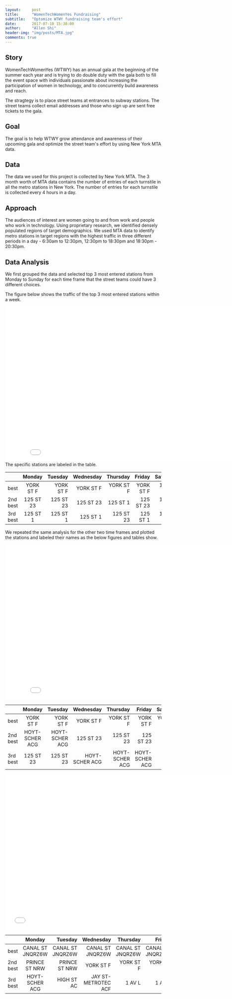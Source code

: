 ```yaml
---
layout:     post
title:      "WomenTechWomenYes Fundraising"
subtitle:   "Optomize WTWY fundraising team's effort"
date:       2017-07-10 15:30:00
author:     "Allen Shi"
header-img: "img/posts/MTA.jpg"
comments: true
---
```


## Story
WomenTechWomenYes (WTWY) has an annual gala at the beginning of the summer each year and is trying to do double duty with the gala both to fill the event space with individuals passionate about increasing the participation of women in technology, and to concurrently build awareness and reach.

The stragtegy is to place street teams at entrances to subway stations. The street teams collect email addresses and those who sign up are sent free tickets to the gala.

## Goal
The goal is to help WTWY grow attendance and awareness of their upcoming gala and optimize the street team's effort by using New York MTA data.

## Data
The data we used for this project is collected by New York MTA. The 3 month worth of MTA data contains the number of entries of each turnstile in all the metro stations in New York. The number of entries for each turnstile is collected every 4 hours in a day.

## Approach
The audiences of interest are women going to and from work and people who work in technology. Using proprietary research, we identified densely populated regions of target demographics. We used MTA data to identify metro stations in target regions with the highest traffic in three different periods in a day - 6:30am to 12:30pm, 12:30pm to 18:30pm and 18:30pm - 20:30pm. 

## Data Analysis

We first grouped the data and selected top 3 most entered stations from Monday to Sunday for each time frame that the street teams could have 3 different choices.

The figure below shows the traffic of the top 3 most entered stations within a week. 
<iframe width="850" height="500" frameborder="0" scrolling="no" src="//plot.ly/~a98051827/48.embed"></iframe>
The specific stations are labeled in the table.

|          |  Monday   |  Tuesday |   Wednesday | Thursday | Friday | Saturday | Sunday | 
|----------|:-------------:|---------:|-----------:|--------:|--------:|--------:|--------:|
|   best   |  YORK ST F |  YORK ST F |   YORK ST F |   YORK ST F | YORK ST F| 125 ST 1 | 125 ST 23 |
|  2nd best|  125 ST 23 |  125 ST 23 |   125 ST 23 |   125 ST 1  | 125 ST 23| 125 ST 23 | 125 ST ABCD |
|  3rd best|  125 ST 1  |  125 ST 1  |   125 ST 1  |   125 ST 23 | 125 ST 1| 125 ST ABCD | 125 ST 1 |

We repeated the same analysis for the other two time frames and plotted the stations and labeled their names as the below figures and tables show.
<iframe width="850" height="500" frameborder="0" scrolling="no" src="//plot.ly/~a98051827/52.embed"></iframe>

|          |  Monday   |  Tuesday |   Wednesday | Thursday | Friday | Saturday | Sunday | 
|----------|:-------------:|---------:|-----------:|--------:|--------:|--------:|--------:|
|   best   |  YORK ST F |  YORK ST F |   YORK ST F |   YORK ST F | YORK ST F| YORK ST F | YORK ST F |
|  2nd best| HOYT-SCHER ACG | HOYT-SCHER ACG |   125 ST 23 | 125 ST 23 | 125 ST 23| 125 ST 23 | CLARK ST 23 |
|  3rd best|  125 ST 23  |  125 ST 23 | HOYT-SCHER ACG | HOYT-SCHER ACG | HOYT-SCHER ACG | CLARK ST 23 | 125 ST 23 |


<iframe width="750" height="500" frameborder="0" scrolling="no" src="//plot.ly/~a98051827/54.embed"></iframe>

|          |  Monday   |  Tuesday |   Wednesday | Thursday | Friday | Saturday | Sunday | 
|----------|:-------------:|---------:|-----------:|--------:|--------:|--------:|--------:|
|   best   | CANAL ST JNQRZ6W | CANAL ST JNQRZ6W | CANAL ST JNQRZ6W | CANAL ST JNQRZ6W |CANAL ST JNQRZ6W | CANAL ST JNQRZ6W | YORK ST F |
|  2nd best| PRINCE ST NRW | PRINCE ST NRW | YORK ST F | YORK ST F | YORK ST F | YORK ST F | CANAL ST JNQRZ6W |
|  3rd best| HOYT-SCHER ACG | HIGH ST AC | JAY ST-METROTEC ACF | 1 AV L | 1 AV L | JAY ST-METROTEC ACF | JAY ST-METROTEC ACF |




